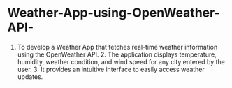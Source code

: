 # Weather-App-using-OpenWeather-API-
1. To develop a Weather App that fetches real-time weather information using the OpenWeather API. 2. The application displays temperature, humidity, weather condition, and wind speed for any city entered by the user. 3. It provides an intuitive interface to easily access weather updates.
